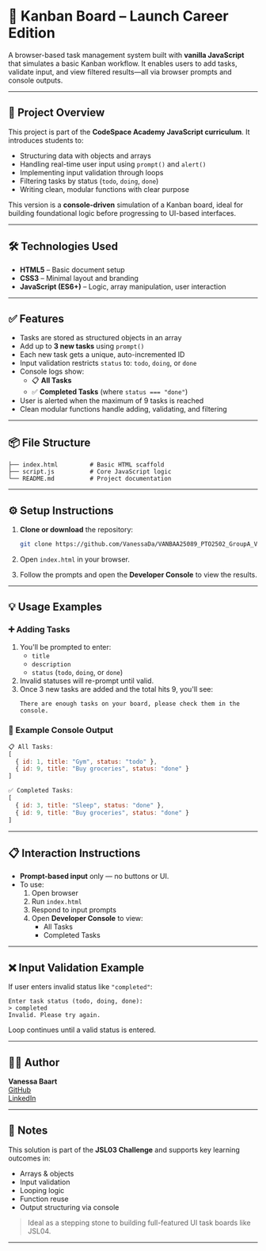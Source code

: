 # 📌 Kanban Board – Launch Career Edition

A browser-based task management system built with **vanilla JavaScript** that simulates a basic Kanban workflow. It enables users to add tasks, validate input, and view filtered results—all via browser prompts and console outputs.

---

## 📝 Project Overview

This project is part of the **CodeSpace Academy JavaScript curriculum**. It introduces students to:

- Structuring data with objects and arrays
- Handling real-time user input using `prompt()` and `alert()`
- Implementing input validation through loops
- Filtering tasks by status (`todo`, `doing`, `done`)
- Writing clean, modular functions with clear purpose

This version is a **console-driven** simulation of a Kanban board, ideal for building foundational logic before progressing to UI-based interfaces.

---

## 🛠 Technologies Used

- **HTML5** – Basic document setup
- **CSS3** – Minimal layout and branding
- **JavaScript (ES6+)** – Logic, array manipulation, user interaction

---

## ✅ Features

- Tasks are stored as structured objects in an array
- Add up to **3 new tasks** using `prompt()`
- Each new task gets a unique, auto-incremented ID
- Input validation restricts `status` to: `todo`, `doing`, or `done`
- Console logs show:
  - 📋 **All Tasks**
  - ✅ **Completed Tasks** (where `status === "done"`)
- User is alerted when the maximum of 9 tasks is reached
- Clean modular functions handle adding, validating, and filtering

---

## 📦 File Structure

```
├── index.html         # Basic HTML scaffold
├── script.js          # Core JavaScript logic
└── README.md          # Project documentation
```

---

## ⚙️ Setup Instructions

1. **Clone or download** the repository:

   ```bash
   git clone https://github.com/VanessaDa/VANBAA25089_PTO2502_GroupA_VanessaBaart_JSL03-2025.git
   ```

2. Open `index.html` in your browser.

3. Follow the prompts and open the **Developer Console** to view the results.

---

## 💡 Usage Examples

### ➕ Adding Tasks

1. You'll be prompted to enter:
   - `title`
   - `description`
   - `status` (`todo`, `doing`, or `done`)
2. Invalid statuses will re-prompt until valid.
3. Once 3 new tasks are added and the total hits 9, you'll see:
   ```
   There are enough tasks on your board, please check them in the console.
   ```

### 🧪 Example Console Output

```js
📋 All Tasks:
[
  { id: 1, title: "Gym", status: "todo" },
  { id: 9, title: "Buy groceries", status: "done" }
]

✅ Completed Tasks:
[
  { id: 3, title: "Sleep", status: "done" },
  { id: 9, title: "Buy groceries", status: "done" }
]
```

---

## 📋 Interaction Instructions

- **Prompt-based input** only — no buttons or UI.
- To use:
  1. Open browser
  2. Run `index.html`
  3. Respond to input prompts
  4. Open **Developer Console** to view:
     - All Tasks
     - Completed Tasks

---

## ❌ Input Validation Example

If user enters invalid status like `"completed"`:

```
Enter task status (todo, doing, done):
> completed
Invalid. Please try again.
```

Loop continues until a valid status is entered.

---

## 👩‍💻 Author

**Vanessa Baart**  
[GitHub](https://github.com/VanessaDa/VANBAA25089_PTO2502_GroupA_VanessaBaart_JSL04.git)  
[LinkedIn](https://www.linkedin.com/in/vanessa-gwama-50841ab7)

---

## 📎 Notes

This solution is part of the **JSL03 Challenge** and supports key learning outcomes in:

- Arrays & objects
- Input validation
- Looping logic
- Function reuse
- Output structuring via console

> Ideal as a stepping stone to building full-featured UI task boards like JSL04.

---
